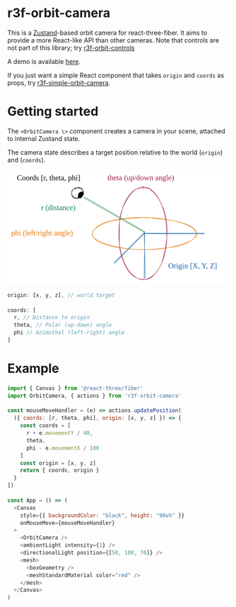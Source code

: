 # r3f-orbit-camera

This is a [Zustand](https://github.com/pmndrs/zustand)-based orbit camera for react-three-fiber.
It aims to provide a more React-like API than other cameras.
Note that controls are not part of this library; try [r3f-orbit-controls](https://github.com/garbo-succus/r3f-orbit-controls)

A demo is available [here](https://codesandbox.io/s/r3f-orbit-camera-6otwuk).

If you just want a simple React component that takes `origin` and `coords` as props, try [r3f-simple-orbit-camera](https://github.com/garbo-succus/r3f-simple-orbit-camera).

# Getting started

The `<OrbitCamera \>` component creates a camera in your scene, attached to internal Zustand state.

The camera state describes a target position relative to the world (`origin`) and (`coords`).

![A visual diagram of how origin and coords relate to the 3D world](./camera-state.svg)

```js
origin: [x, y, z], // world target

coords: [
  r, // Distance to origin
  theta, // Polar (up-down) angle
  phi // Azimuthal (left-right) angle
]
```

# Example
```js
import { Canvas } from '@react-three/fiber'
import OrbitCamera, { actions } from 'r3f-orbit-camera'

const mouseMoveHandler = (e) => actions.updatePosition(
  ({ coords: [r, theta, phi], origin: [x, y, z] }) => {
    const coords = [
      r + e.movementY / 40,
      theta,
      phi - e.movementX / 100
    ]
    const origin = [x, y, z]
    return { coords, origin }
  }
])

const App = () => (
  <Canvas
    style={{ backgroundColor: "black", height: "90vh" }}
    onMouseMove={mouseMoveHandler}
  >
    <OrbitCamera />
    <ambientLight intensity={1} />
    <directionalLight position={[50, 100, 70]} />
    <mesh>
      <boxGeometry />
      <meshStandardMaterial color="red" />
    </mesh>
  </Canvas>
)
```
